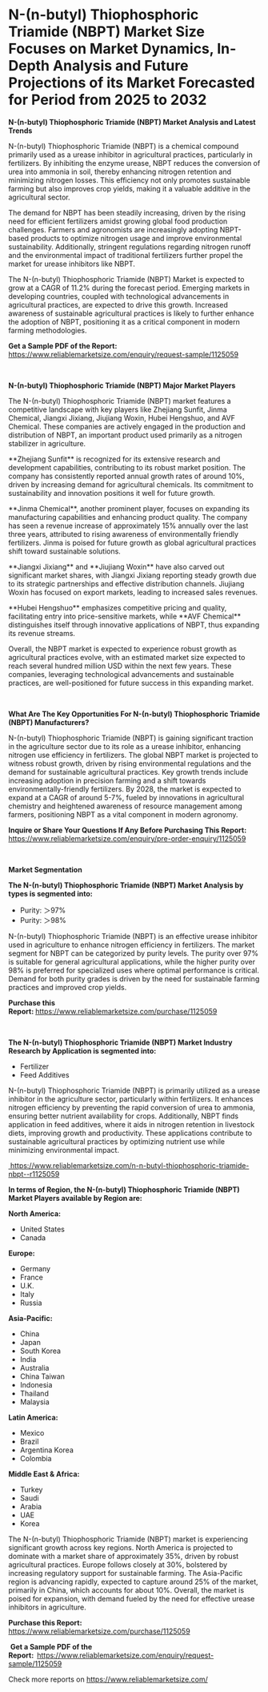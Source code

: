 <p><h1>N-(n-butyl) Thiophosphoric Triamide (NBPT) Market Size Focuses on Market Dynamics, In-Depth Analysis and Future Projections of its Market Forecasted for Period from 2025 to 2032</h1></p><p><strong>N-(n-butyl) Thiophosphoric Triamide (NBPT) Market Analysis and Latest Trends</strong></p>
<p><p>N-(n-butyl) Thiophosphoric Triamide (NBPT) is a chemical compound primarily used as a urease inhibitor in agricultural practices, particularly in fertilizers. By inhibiting the enzyme urease, NBPT reduces the conversion of urea into ammonia in soil, thereby enhancing nitrogen retention and minimizing nitrogen losses. This efficiency not only promotes sustainable farming but also improves crop yields, making it a valuable additive in the agricultural sector.</p><p>The demand for NBPT has been steadily increasing, driven by the rising need for efficient fertilizers amidst growing global food production challenges. Farmers and agronomists are increasingly adopting NBPT-based products to optimize nitrogen usage and improve environmental sustainability. Additionally, stringent regulations regarding nitrogen runoff and the environmental impact of traditional fertilizers further propel the market for urease inhibitors like NBPT.</p><p>The N-(n-butyl) Thiophosphoric Triamide (NBPT) Market is expected to grow at a CAGR of 11.2% during the forecast period. Emerging markets in developing countries, coupled with technological advancements in agricultural practices, are expected to drive this growth. Increased awareness of sustainable agricultural practices is likely to further enhance the adoption of NBPT, positioning it as a critical component in modern farming methodologies.</p></p>
<p><strong>Get a Sample PDF of the Report:&nbsp;</strong> <a href="https://www.reliablemarketsize.com/enquiry/request-sample/1125059?utm_campaign=1939&utm_medium=2&utm_source=Github&utm_content=ia&utm_term=05022025&utm_id=n-n-butyl-thiophosphoric-triamide-nbpt">https://www.reliablemarketsize.com/enquiry/request-sample/1125059</a></p>
<p>&nbsp;</p>
<p><strong>N-(n-butyl) Thiophosphoric Triamide (NBPT) Major Market Players</strong></p>
<p><p>The N-(n-butyl) Thiophosphoric Triamide (NBPT) market features a competitive landscape with key players like Zhejiang Sunfit, Jinma Chemical, Jiangxi Jixiang, Jiujiang Woxin, Hubei Hengshuo, and AVF Chemical. These companies are actively engaged in the production and distribution of NBPT, an important product used primarily as a nitrogen stabilizer in agriculture.</p><p>**Zhejiang Sunfit** is recognized for its extensive research and development capabilities, contributing to its robust market position. The company has consistently reported annual growth rates of around 10%, driven by increasing demand for agricultural chemicals. Its commitment to sustainability and innovation positions it well for future growth.</p><p>**Jinma Chemical**, another prominent player, focuses on expanding its manufacturing capabilities and enhancing product quality. The company has seen a revenue increase of approximately 15% annually over the last three years, attributed to rising awareness of environmentally friendly fertilizers. Jinma is poised for future growth as global agricultural practices shift toward sustainable solutions.</p><p>**Jiangxi Jixiang** and **Jiujiang Woxin** have also carved out significant market shares, with Jiangxi Jixiang reporting steady growth due to its strategic partnerships and effective distribution channels. Jiujiang Woxin has focused on export markets, leading to increased sales revenues.</p><p>**Hubei Hengshuo** emphasizes competitive pricing and quality, facilitating entry into price-sensitive markets, while **AVF Chemical** distinguishes itself through innovative applications of NBPT, thus expanding its revenue streams.</p><p>Overall, the NBPT market is expected to experience robust growth as agricultural practices evolve, with an estimated market size expected to reach several hundred million USD within the next few years. These companies, leveraging technological advancements and sustainable practices, are well-positioned for future success in this expanding market.</p></p>
<p>&nbsp;</p>
<p><strong>What Are The Key Opportunities For N-(n-butyl) Thiophosphoric Triamide (NBPT) Manufacturers?</strong></p>
<p><p>N-(n-butyl) Thiophosphoric Triamide (NBPT) is gaining significant traction in the agriculture sector due to its role as a urease inhibitor, enhancing nitrogen use efficiency in fertilizers. The global NBPT market is projected to witness robust growth, driven by rising environmental regulations and the demand for sustainable agricultural practices. Key growth trends include increasing adoption in precision farming and a shift towards environmentally-friendly fertilizers. By 2028, the market is expected to expand at a CAGR of around 5-7%, fueled by innovations in agricultural chemistry and heightened awareness of resource management among farmers, positioning NBPT as a vital component in modern agronomy.</p></p>
<p><strong>Inquire or Share Your Questions If Any Before Purchasing This Report:</strong> <a href="https://www.reliablemarketsize.com/enquiry/pre-order-enquiry/1125059?utm_campaign=1939&utm_medium=2&utm_source=Github&utm_content=ia&utm_term=05022025&utm_id=n-n-butyl-thiophosphoric-triamide-nbpt">https://www.reliablemarketsize.com/enquiry/pre-order-enquiry/1125059</a></p>
<p>&nbsp;</p>
<p><strong>Market Segmentation</strong></p>
<p><strong>The N-(n-butyl) Thiophosphoric Triamide (NBPT) Market Analysis by types is segmented into:</strong></p>
<p><ul><li>Purity: ＞97%</li><li>Purity: ＞98%</li></ul></p>
<p><p>N-(n-butyl) Thiophosphoric Triamide (NBPT) is an effective urease inhibitor used in agriculture to enhance nitrogen efficiency in fertilizers. The market segment for NBPT can be categorized by purity levels. The purity over 97% is suitable for general agricultural applications, while the higher purity over 98% is preferred for specialized uses where optimal performance is critical. Demand for both purity grades is driven by the need for sustainable farming practices and improved crop yields.</p></p>
<p><strong>Purchase this Report:&nbsp;</strong><a href="https://www.reliablemarketsize.com/purchase/1125059?utm_campaign=1939&utm_medium=2&utm_source=Github&utm_content=ia&utm_term=05022025&utm_id=n-n-butyl-thiophosphoric-triamide-nbpt">https://www.reliablemarketsize.com/purchase/1125059</a></p>
<p>&nbsp;</p>
<p><strong>The N-(n-butyl) Thiophosphoric Triamide (NBPT) Market Industry Research by Application is segmented into:</strong></p>
<p><ul><li>Fertilizer</li><li>Feed Additives</li></ul></p>
<p><p>N-(n-butyl) Thiophosphoric Triamide (NBPT) is primarily utilized as a urease inhibitor in the agriculture sector, particularly within fertilizers. It enhances nitrogen efficiency by preventing the rapid conversion of urea to ammonia, ensuring better nutrient availability for crops. Additionally, NBPT finds application in feed additives, where it aids in nitrogen retention in livestock diets, improving growth and productivity. These applications contribute to sustainable agricultural practices by optimizing nutrient use while minimizing environmental impact.</p></p>
<p><a href="https://www.reliablemarketsize.com/n-n-butyl-thiophosphoric-triamide-nbpt--r1125059?utm_campaign=1939&utm_medium=2&utm_source=Github&utm_content=ia&utm_term=05022025&utm_id=n-n-butyl-thiophosphoric-triamide-nbpt">&nbsp;https://www.reliablemarketsize.com/n-n-butyl-thiophosphoric-triamide-nbpt--r1125059</a></p>
<p><strong>In terms of Region, the N-(n-butyl) Thiophosphoric Triamide (NBPT) Market Players available by Region are:</strong></p>
<p>
    <p> <strong> North America: </strong>
        <ul>
            <li>United States</li>
            <li>Canada</li>
        </ul>
        </p> 
    <p> <strong> Europe: </strong>
        <ul>
            <li>Germany</li>
            <li>France</li>
            <li>U.K.</li>
            <li>Italy</li>
            <li>Russia</li>
        </ul>
        </p> 
    <p> <strong> Asia-Pacific: </strong>
        <ul>
            <li>China</li>
            <li>Japan</li>
            <li>South Korea</li>
            <li>India</li>
            <li>Australia</li>
            <li>China Taiwan</li>
            <li>Indonesia</li>
            <li>Thailand</li>
            <li>Malaysia</li>
        </ul>
        </p> 
    <p> <strong> Latin America: </strong>
        <ul>
            <li>Mexico</li>
            <li>Brazil</li>
            <li>Argentina Korea</li>
            <li>Colombia</li>
        </ul>
        </p> 
    <p> <strong> Middle East & Africa: </strong>
        <ul>
            <li>Turkey</li>
            <li>Saudi</li>
            <li>Arabia</li>
            <li>UAE</li>
            <li>Korea</li>
        </ul>
    </p>
    </p>
<p><p>The N-(n-butyl) Thiophosphoric Triamide (NBPT) market is experiencing significant growth across key regions. North America is projected to dominate with a market share of approximately 35%, driven by robust agricultural practices. Europe follows closely at 30%, bolstered by increasing regulatory support for sustainable farming. The Asia-Pacific region is advancing rapidly, expected to capture around 25% of the market, primarily in China, which accounts for about 10%. Overall, the market is poised for expansion, with demand fueled by the need for effective urease inhibitors in agriculture.</p></p>
<p><strong>Purchase this Report: </strong><a href="https://www.reliablemarketsize.com/purchase/1125059?utm_campaign=1939&utm_medium=2&utm_source=Github&utm_content=ia&utm_term=05022025&utm_id=n-n-butyl-thiophosphoric-triamide-nbpt">https://www.reliablemarketsize.com/purchase/1125059</a></p>
<p>&nbsp;<strong>Get a Sample PDF of the Report:&nbsp;&nbsp;</strong><a href="https://www.reliablemarketsize.com/enquiry/request-sample/1125059?utm_campaign=1939&utm_medium=2&utm_source=Github&utm_content=ia&utm_term=05022025&utm_id=n-n-butyl-thiophosphoric-triamide-nbpt">https://www.reliablemarketsize.com/enquiry/request-sample/1125059</a></p>
<p><strong></strong></p>
<p>Check more reports on <a href="https://www.reliablemarketsize.com/?utm_campaign=1939&utm_medium=2&utm_source=Github&utm_content=ia&utm_term=05022025&utm_id=n-n-butyl-thiophosphoric-triamide-nbpt">https://www.reliablemarketsize.com/</a></p>